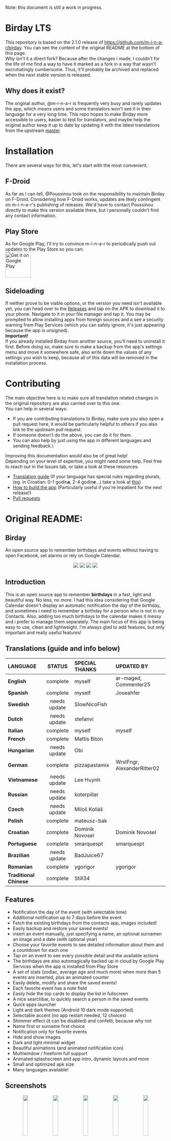 Note: this document is still a work in progress.
# Birday LTS
This repository is based on the 2.1.0 release of https://github.com/m-i-n-a-r/birday. You can see the content of the original README at the bottom of this page.\
Why isn't it a direct fork? Because after the changes i made, I couldn't for the life of me find a way to have it marked as a fork in a way that wasn't excrutiatingly cumbersome. Thus, it'll probably be archived and replaced when the next stable version is released.

## Why does it exist?
The original author, @m-i-n-a-r is frequently very busy and rarely updates the app, which means users and some translators won't see it in their language for a very long time. This repo hopes to make Birday more accessible to users, easier to test for translators, and maybe help the original author keep it up to date by updating it with the latest translations from the upstream [master](https://github.com/m-i-n-a-r/birday).

# Installation
There are several ways for this, let's start with the most convenient.<br> 
## F-Droid
As far as I can tell, @Poussinou took on the responsibility to maintain Birday on F-Droid. Considering how F-Droid works, updates are likely contingent on m-i-n-a-r's publishing of releases. We'd have to contact Poussinou directly to make this version available there, but i personally couldn't find any contact information.<br>
## Play Store
 As for Google Play, I'll try to convince m-i-n-a-r to periodically push out updates to the Play Store so you can: <br>
 [<img src="https://play.google.com/intl/en_us/badges/images/generic/en-play-badge.png"
     alt="Get it on Google Play"
     height="80">](https://play.google.com/store/apps/details?id=com.minar.birday)

 ## Sideloading   
If neither prove to be viable options, or the version you need isn't available yet, you can head over to the [Releases](https://github.com/DominikNovosel/Birday-LTS) and tap on the APK to download it to your phone. Navigate to it in your file manager and tap it. You may be prompted to allow installing apps from foreign sources and a see a security warning from Play Services (which you can safely ignore, it's just appearing because the app is unsigned).<br>
**Important!** <br>
If you already installed Birday from another source, you'll need to uninstall it first. Before doing so, make sure to make a backup from the app's settings menu and move it somewhere safe, also write down the values of any settings you wish to keep, because all of this data will be removed in the installation process.

# Contributing
The main objective here is to make sure all translation related changes in the original repository are also carried over to this one.
<br> 
You can help in several ways:
- If you are contributing translations to Birday, make sure you also open a pull request here, it would be particularly helpful to others if you also link to the upstream pull request.
- If someone doesn't do the above, you can do it for them.
- You can also help by just using the app in different languages and sending feedback.\

Improving this documentation  would also be of great help!\
Depending on your level of expertise, you might need some help. Feel free to reach out in the Issues tab, or take a look at these resources:
- [Translation guide](https://github.com/m-i-n-a-r/birday/wiki/Translate-the-app) (If your language has special rules regarding plurals, (eg. in Croatian: 0-1 godin**a**, 2-4 godin**e**...) take a look at [this](https://developer.android.com/guide/topics/resources/string-resource#Plurals))
- [How to build the app](https://github.com/m-i-n-a-r/birday/wiki/Build-the-app-yourself) (Particularly useful if you're impatient for the next release!)
- [Pull requests](https://docs.github.com/en/pull-requests/collaborating-with-pull-requests/proposing-changes-to-your-work-with-pull-requests/about-pull-requests)

# Original README:

## Birday

An open source app to remember birthdays and events without having to open Facebook, set alarms or rely on Google Calendar.

<p align='center'>
  <a href='https://github.com/m-i-n-a-r/birday/blob/master/LICENSE.md'><img src='https://img.shields.io/badge/license-GPL 3-333333'/></a>
  <img src='https://img.shields.io/badge/version-2.1.X-blue'/>
	<img src='https://img.shields.io/badge/status-released-success'/>
	<img src='https://img.shields.io/badge/-translations%20needed!-yellow'/>
</p>

## Introduction
This is an open source app to remember **birthdays** in a fast, light and beautiful way. No less, no more. I had this idea considering that Google Calendar doesn't display an automatic notification the day of the birthday, and sometimes i need to remember a birthday for a person who is not in my Contacts. Also, adding too much birthdays to the calendar makes it messy and i prefer to manage them separately. The main focus of this app is being easy to use, clean and lightweight. I'm always glad to add features, but only important and really useful features!

## Translations (guide and info below)

| LANGUAGE                | STATUS       | SPECIAL THANKS | UPDATED BY                  |
|:------------------------|:------------:|:---------------|:----------------------------|
| **English**             | complete     | myself         | ar-maged, Commenter25       |
| **Spanish**             | complete     | myself         | Joseahfer                   |
| **Swedish**             | needs update | SlowNicoFish   |                             |
| **Dutch**               | needs update | stefanvi       |                             |
| **Italian**             | complete     | myself         | myself                      |
| **French**              | complete     | Mattis Biton   |                             |
| **Hungarian**           | needs update | Obi            |                             |
| **German**              | complete     | pizzapastamix  | WrstFngr, AlexanderRitter02 |
| **Vietnamese**          | needs update | Lee Huynh      |                             |
| **Russian**             | needs update | koterpillar    |                             |
| **Czech**               | needs update | Miloš Koliáš   |                             |
| **Polish**              | complete     | mateusz-bak    |                             |
| **Croatian**            | complete     | Dominik Novosel| Dominik Novosel             |
| **Portuguese**          | complete     | smarquespt     | smarquespt                  |
| **Brazilian**           | needs update | BadJuice67     |                             |
| **Romanian**            | complete     | ygorigor       | ygorigor                    |
| **Traditional Chinese** | complete     | Still34        |                             |

## Features
- Notification the day of the event (with selectable time)
- Additional notification up to 7 days before the event
- Fetch the existing birthdays from the contacts app, images included!
- Easily backup and restore your saved events!
- insert an event manually, just specifying a name, an optional surnamen an image and a date (with optional year)
- Choose your favorite events to see detailed information about them and a countdown for each one
- Tap on an event to see every possible detail and the available actions
- The birthdays are also automagically backed up in cloud by Google Play Services when the app is installed from Play Store
- A set of stats (zodiac, average age and much more) when more than 5 events are inserted, plus an animated counter
- Easily delete, modify and share the saved events!
- Each favorite event has a note field
- Easily hide the top cards to display the list in fullscreen
- A nice searchbar, to quickly search a person in the saved events
- Quick apps launcher
- Light and dark themes (Android 10 dark mode supported)
- Selectable accent (no app restart needed, 12 choices)
- Shimmer effect (it can be disabled) and confetti, because why not
- Name first or surname first choice
- Notification only for favorite events
- Hide and show images
- Dark and light minimal widget
- Beautiful animations (and animated notification icon)
- Multiwindow / freeform full support
- Animated splashscreen and app intro, dynamic layouts and more
- Small and optimized apk size
- Many languages available!

## Screenshots
<p align='center'>
  <img src='https://i.imgur.com/nvZgkQl.png' width='18%'/>
  <img src='https://i.imgur.com/xmMf3YY.png' width='18%'/>
  <img src='https://i.imgur.com/czl7pse.png' width='18%'/>
  <img src='https://i.imgur.com/FHTriHF.png' width='18%'/>
  <img src='https://i.imgur.com/QCAAbfA.png' width='18%'/>

  <img src='https://i.imgur.com/HLWL68m.png' width='18%'/>
  <img src='https://i.imgur.com/DpKmkVl.png' width='18%'/>
  <img src='https://i.imgur.com/TdFaWJc.png' width='18%'/>
  <img src='https://i.imgur.com/PuEyDD1.png' width='18%'/>
  <img src='https://i.imgur.com/ghiz4Ap.png' width='18%'/>
</p>

## Download
The app is available through Google Play and F-Droid\
\
[<img src="https://fdroid.gitlab.io/artwork/badge/get-it-on.png"
     alt="Get it on F-Droid"
     height="80">](https://f-droid.org/packages/com.minar.birday/)
[<img src="https://play.google.com/intl/en_us/badges/images/generic/en-play-badge.png"
     alt="Get it on Google Play"
     height="80">](https://play.google.com/store/apps/details?id=com.minar.birday)

## Credits and contributions
Birday uses some open source libraries, just a few:
- [Material Dialogs](https://github.com/afollestad/material-dialogs)
- [Konfetti](https://github.com/DanielMartinus/Konfetti)
- [App Intro](https://github.com/AppIntro/AppIntro)
- [Shimmer](https://github.com/facebook/shimmer-android)

Currently, Birday supports the languages in the above table. If you want to translate the app in any other language or update an existing translation, just contact me or send a pull request: you'll be quoted both on Github and in the Play Store description. For a detailed guide on how to translate the app, refer to the [Wiki](https://github.com/m-i-n-a-r/birday/wiki/Translate-the-app)

This app was written during my free time as a training. It was first published on May 1, 2020. Many good devs helped me understanding the best practices and they taught me a lot of useful tricks. A special thank to every contributor here and on Reddit. and God bless Stack Overflow.
